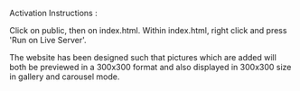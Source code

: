 Activation Instructions :

Click on public, then on index.html.
Within index.html, right click and press 'Run on Live Server'.

The website has been designed such that pictures which are added will
both be previewed in a 300x300 format and also displayed in 300x300 size
in gallery and carousel mode.
